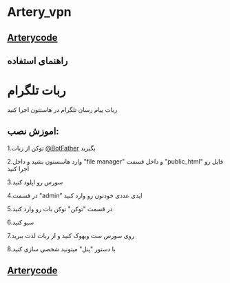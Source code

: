 # Artery_vpn

## [Arterycode](https://t.me/Artery_code)
## راهنمای استفاده

# ربات تلگرام

ربات پیام رسان تلگرام در هاستتون اجرا کنید

## اموزش نصب:

1.توکن از ربات [@BotFather](https://t.me/botfather) بگیرید

2.وارد هاسستون بشید و داخل "file manager" و داخل قسمت "public_html" فایل رو اجرا کنید

3.سورس رو اپلود کنید 

4.در قسمت "admin"  ایدی عددی خودتون رو وارد کنید

5.در قسمت "توکن" توکن بات رو وارد کنید

6.سیو کنید

7.روی سورس ست وبهوک کنید و از ربات لذت ببرید

8.با دستور "پنل" میتونید شخصی سازی کنید



## [Arterycode](https://t.me/Artery_code)
